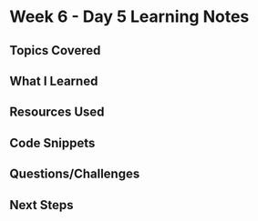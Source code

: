 # Week 6 - Day 5 Learning Notes

## Topics Covered

## What I Learned

## Resources Used

## Code Snippets

## Questions/Challenges

## Next Steps
